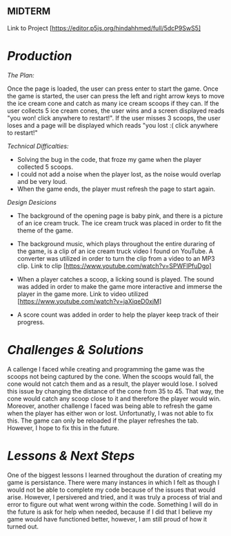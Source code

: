 ## MIDTERM ## 

Link to Project [https://editor.p5js.org/hindahhmed/full/5dcP9SwS5]



# *Production* # 

*The Plan:*

Once the page is loaded, the user can press enter to start the game. Once the game is started, the user can press the left and right arrow keys to move the ice cream cone and catch as many ice cream scoops if they can. If the user collects 5 ice cream cones, the user wins and a screen displayed reads "you won! click anywhere to restart!". If the user misses 3 scoops, the user loses and a page will be displayed which reads "you lost :( click anywhere to restart!" 

*Technical Difficalties:*

- Solving the bug in the code, that froze my game when the player collected 5 scoops. 
- I could not add a noise when the player lost, as the noise would overlap and be very loud. 
- When the game ends, the player must refresh the page to start again. 

*Design Desicions*

- The background of the opening page is baby pink, and there is a picture of an ice cream truck. The ice cream truck was placed in order to fit the theme of the game. 

- The background music, which plays throughout the entire duraring of the game, is a clip of an ice cream truck video I found on YouTube. A converter was utilized in order to turn the clip from a video to an MP3 clip. Link to clip [https://www.youtube.com/watch?v=SPWFlPfuDgo]

- When a player catches a scoop, a licking sound is played. The sound was added in order to make the game more interactive and immerse the player in the game more. Link to video utilized [https://www.youtube.com/watch?v=jaXiqeD0xjM] 

- A score count was added in order to help the player keep track of their progress. 


# *Challenges & Solutions* # 

A callenge I faced while creating and programming the game was the scoops not being captured by the cone. When the scoops would fall, the cone would not catch them and as a result, the player would lose. I solved this issue by changing the distance of the cone from 35 to 45. That way, the cone would catch any scoop close to it and therefore the player would win. Moreover, another challenge I faced was being able to refresh the game when the player has either won or lost. Unfortunatly, I was not able to fix this. The game can only be reloaded if the player refreshes the tab. However, I hope to fix this in the future. 


# *Lessons & Next Steps* # 

One of the biggest lessons I learned throughout the duration of creating my game is persistance. There were many instances in which I felt as though I would not be able to complete my code because of the issues that would arise. However, I persivered and tried, and it was truly a process of trial and error to figure out what went wrong within the code. Something I will do in the future is ask for help when needed, because if I did that I believe my game would have functioned better, however, I am still proud of how it turned out. 
